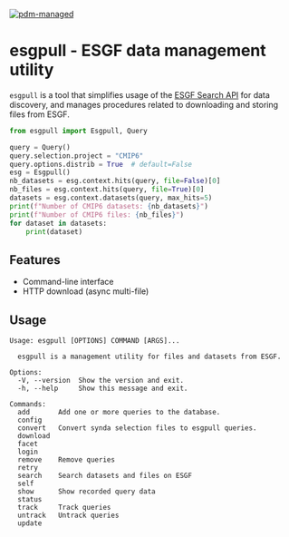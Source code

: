 [![pdm-managed](https://img.shields.io/badge/pdm-managed-blueviolet)](https://pdm.fming.dev)

# esgpull - ESGF data management utility

`esgpull` is a tool that simplifies usage of the [ESGF Search API](https://esgf.github.io/esg-search/ESGF_Search_RESTful_API.html) for data discovery, and manages procedures related to downloading and storing files from ESGF.

```py
from esgpull import Esgpull, Query

query = Query()
query.selection.project = "CMIP6"
query.options.distrib = True  # default=False
esg = Esgpull()
nb_datasets = esg.context.hits(query, file=False)[0]
nb_files = esg.context.hits(query, file=True)[0]
datasets = esg.context.datasets(query, max_hits=5)
print(f"Number of CMIP6 datasets: {nb_datasets}")
print(f"Number of CMIP6 files: {nb_files}")
for dataset in datasets:
    print(dataset)
```

## Features

- Command-line interface
- HTTP download (async multi-file)

## Usage

```console
Usage: esgpull [OPTIONS] COMMAND [ARGS]...

  esgpull is a management utility for files and datasets from ESGF.

Options:
  -V, --version  Show the version and exit.
  -h, --help     Show this message and exit.

Commands:
  add       Add one or more queries to the database.
  config
  convert   Convert synda selection files to esgpull queries.
  download
  facet
  login
  remove    Remove queries
  retry
  search    Search datasets and files on ESGF
  self
  show      Show recorded query data
  status
  track     Track queries
  untrack   Untrack queries
  update
```
